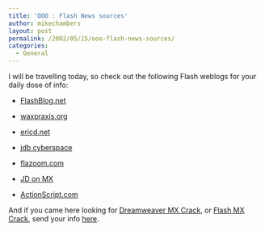 ```yaml
---
title: 'OOO : Flash News sources'
author: mikechambers
layout: post
permalink: /2002/05/15/ooo-flash-news-sources/
categories:
  - General
---
```



I will be travelling today, so check out the following Flash weblogs for your daily dose of info:  
  
*   [FlashBlog.net][1]
  
*   [waxpraxis.org][2]
  
*   [ericd.net][3]
  
*   [jdb cyberspace][4]
  
*   [flazoom.com][5]
  
*   [JD on MX][6]
  
*   [ActionScript.com][7]

  
And if you came here looking for [Dreamweaver MX Crack][8], or [Flash MX Crack][9], send your info [here][10].

 [1]: http://www.flashblog.net
 [2]: http://www.waxpraxis.org
 [3]: http://www.ericd.net/
 [4]: http://weblog.bergersen.net/
 [5]: http://www.flazoom.com
 [6]: http://jdmx.blogspot.com/
 [7]: http://www.actionscript.com
 [8]: http://radio.weblogs.com/0106884/2002/05/13.html#a29
 [9]: http://jdmx.blogspot.com/2002_05_05_jdmx_archive.html#76440756
 [10]: mailto:tip@macromedia.com